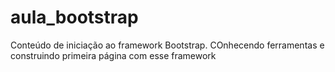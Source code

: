 # aula_bootstrap
Conteúdo de iniciação ao framework Bootstrap. COnhecendo ferramentas e construindo primeira página com esse framework
